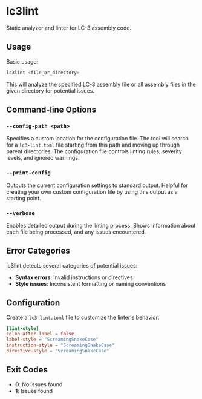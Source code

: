 # lc3lint

Static analyzer and linter for LC-3 assembly code.

## Usage

Basic usage:

```bash
lc3lint <file_or_directory>
```

This will analyze the specified LC-3 assembly file or all assembly files in the given directory for potential issues.

## Command-line Options

### `--config-path <path>`

Specifies a custom location for the configuration file. The tool will search for a `lc3-lint.toml` file starting from
this path and moving up through parent directories. The configuration file controls linting rules, severity levels, and
ignored warnings.

### `--print-config`

Outputs the current configuration settings to standard output. Helpful for creating your own custom configuration file
by using this output as a starting point.

### `--verbose`

Enables detailed output during the linting process. Shows information about each file being processed, and any issues
encountered.

## Error Categories

lc3lint detects several categories of potential issues:

- **Syntax errors**: Invalid instructions or directives
- **Style issues**: Inconsistent formatting or naming conventions

## Configuration

Create a `lc3-lint.toml` file to customize the linter's behavior:

```toml
[lint-style]
colon-after-label = false
label-style = "ScreamingSnakeCase"
instruction-style = "ScreamingSnakeCase"
directive-style = "ScreamingSnakeCase"
```

## Exit Codes

- **0**: No issues found
- **1**: Issues found

